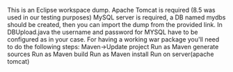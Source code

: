 This is an Eclipse workspace dump.
Apache Tomcat is required  (8.5 was used in our testing purposes)
MySQL server is required, a DB named mydbs should be created, then you can import the dump from the provided link.
In DBUpload.java the username and password for MYSQL have to be configured as in your case.
For having a working war package you'll need to do the following steps: 
Maven->Update project
Run as Maven generate sources
Run as Maven build
Run as Maven install
Run on server(apache tomcat)
